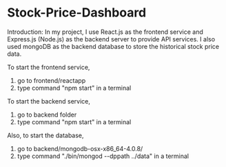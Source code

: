 # Stock-Price-Dashboard

Introduction:
In my project, I use React.js as the frontend service and Express.js (Node.js) as the backend 
server to provide API services.
I also used mongoDB as the backend database to store the historical stock price data.

To start the frontend service,
1. go to frontend/reactapp
2. type command "npm start" in a terminal

To start the backend service,
1. go to backend folder
2. type command "npm start" in a terminal

Also, to start the database,
1. go to backend/mongodb-osx-x86_64-4.0.8/
2. type command "./bin/mongod --dppath ../data" in a terminal

